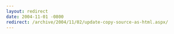 ```yaml
---
layout: redirect
date: 2004-11-01 -0800
redirect: /archive/2004/11/02/update-copy-source-as-html.aspx/
---
```

